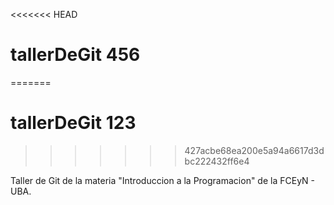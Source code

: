 <<<<<<< HEAD
# tallerDeGit 456
=======
# tallerDeGit 123
>>>>>>> 427acbe68ea200e5a94a6617d3dbc222432ff6e4

Taller de Git de la materia "Introduccion a la Programacion" de la FCEyN - UBA.
